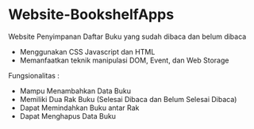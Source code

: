 # Website-BookshelfApps
Website Penyimpanan Daftar Buku yang sudah dibaca dan belum dibaca

- Menggunakan CSS Javascript dan HTML
- Memanfaatkan teknik manipulasi DOM, Event, dan Web Storage

Fungsionalitas :
- Mampu Menambahkan Data Buku
- Memiliki Dua Rak Buku (Selesai Dibaca dan Belum Selesai Dibaca)
- Dapat Memindahkan Buku antar Rak
- Dapat Menghapus Data Buku
